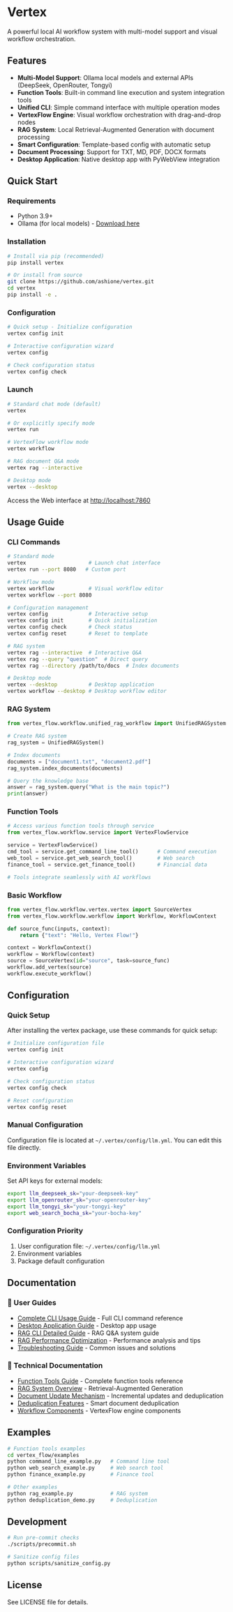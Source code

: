 # Vertex

A powerful local AI workflow system with multi-model support and visual workflow orchestration.

## Features

- **Multi-Model Support**: Ollama local models and external APIs (DeepSeek, OpenRouter, Tongyi)
- **Function Tools**: Built-in command line execution and system integration tools
- **Unified CLI**: Simple command interface with multiple operation modes
- **VertexFlow Engine**: Visual workflow orchestration with drag-and-drop nodes
- **RAG System**: Local Retrieval-Augmented Generation with document processing
- **Smart Configuration**: Template-based config with automatic setup
- **Document Processing**: Support for TXT, MD, PDF, DOCX formats
- **Desktop Application**: Native desktop app with PyWebView integration

## Quick Start

### Requirements
- Python 3.9+
- Ollama (for local models) - [Download here](https://ollama.com/download)

### Installation
```bash
# Install via pip (recommended)
pip install vertex

# Or install from source
git clone https://github.com/ashione/vertex.git
cd vertex
pip install -e .
```

### Configuration
```bash
# Quick setup - Initialize configuration
vertex config init

# Interactive configuration wizard
vertex config

# Check configuration status
vertex config check
```

### Launch
```bash
# Standard chat mode (default)
vertex

# Or explicitly specify mode
vertex run

# VertexFlow workflow mode
vertex workflow

# RAG document Q&A mode
vertex rag --interactive

# Desktop mode
vertex --desktop
```

Access the Web interface at [http://localhost:7860](http://localhost:7860)

## Usage Guide

### CLI Commands
```bash
# Standard mode
vertex                    # Launch chat interface
vertex run --port 8080   # Custom port

# Workflow mode
vertex workflow           # Visual workflow editor
vertex workflow --port 8080

# Configuration management
vertex config             # Interactive setup
vertex config init        # Quick initialization
vertex config check       # Check status
vertex config reset       # Reset to template

# RAG system
vertex rag --interactive  # Interactive Q&A
vertex rag --query "question"  # Direct query
vertex rag --directory /path/to/docs  # Index documents

# Desktop mode
vertex --desktop          # Desktop application
vertex workflow --desktop # Desktop workflow editor
```

### RAG System
```python
from vertex_flow.workflow.unified_rag_workflow import UnifiedRAGSystem

# Create RAG system
rag_system = UnifiedRAGSystem()

# Index documents
documents = ["document1.txt", "document2.pdf"]
rag_system.index_documents(documents)

# Query the knowledge base
answer = rag_system.query("What is the main topic?")
print(answer)
```

### Function Tools
```python
# Access various function tools through service
from vertex_flow.workflow.service import VertexFlowService

service = VertexFlowService()
cmd_tool = service.get_command_line_tool()      # Command execution
web_tool = service.get_web_search_tool()        # Web search
finance_tool = service.get_finance_tool()       # Financial data

# Tools integrate seamlessly with AI workflows
```

### Basic Workflow
```python
from vertex_flow.workflow.vertex.vertex import SourceVertex
from vertex_flow.workflow.workflow import Workflow, WorkflowContext

def source_func(inputs, context):
    return {"text": "Hello, Vertex Flow!"}

context = WorkflowContext()
workflow = Workflow(context)
source = SourceVertex(id="source", task=source_func)
workflow.add_vertex(source)
workflow.execute_workflow()
```

## Configuration

### Quick Setup
After installing the vertex package, use these commands for quick setup:

```bash
# Initialize configuration file
vertex config init

# Interactive configuration wizard
vertex config

# Check configuration status
vertex config check

# Reset configuration
vertex config reset
```

### Manual Configuration
Configuration file is located at `~/.vertex/config/llm.yml`. You can edit this file directly.

### Environment Variables
Set API keys for external models:
```bash
export llm_deepseek_sk="your-deepseek-key"
export llm_openrouter_sk="your-openrouter-key"
export llm_tongyi_sk="your-tongyi-key"
export web_search_bocha_sk="your-bocha-key"
```

### Configuration Priority
1. User configuration file: `~/.vertex/config/llm.yml`
2. Environment variables
3. Package default configuration

## Documentation

### 📖 User Guides
- [Complete CLI Usage Guide](docs/CLI_USAGE.md) - Full CLI command reference
- [Desktop Application Guide](docs/DESKTOP_APP.md) - Desktop app usage
- [RAG CLI Detailed Guide](docs/RAG_CLI_USAGE.md) - RAG Q&A system guide
- [RAG Performance Optimization](docs/RAG_PERFORMANCE_OPTIMIZATION.md) - Performance analysis and tips
- [Troubleshooting Guide](docs/TROUBLESHOOTING.md) - Common issues and solutions

### 🔧 Technical Documentation
- [Function Tools Guide](docs/FUNCTION_TOOLS.md) - Complete function tools reference
- [RAG System Overview](vertex_flow/docs/RAG_README.md) - Retrieval-Augmented Generation
- [Document Update Mechanism](vertex_flow/docs/DOCUMENT_UPDATE.md) - Incremental updates and deduplication
- [Deduplication Features](vertex_flow/docs/DEDUPLICATION.md) - Smart document deduplication
- [Workflow Components](vertex_flow/docs/) - VertexFlow engine components

## Examples

```bash
# Function tools examples
cd vertex_flow/examples
python command_line_example.py   # Command line tool
python web_search_example.py     # Web search tool  
python finance_example.py        # Finance tool

# Other examples
python rag_example.py            # RAG system
python deduplication_demo.py     # Deduplication
```

## Development

```bash
# Run pre-commit checks
./scripts/precommit.sh

# Sanitize config files
python scripts/sanitize_config.py
```

## License

See LICENSE file for details.
